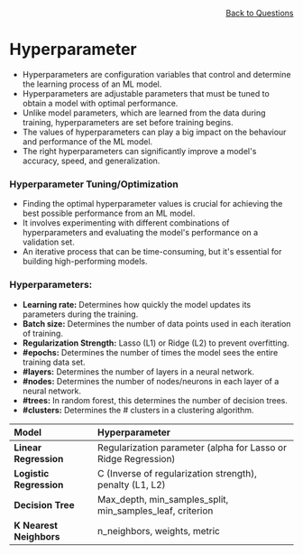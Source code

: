 <p align='right'><a align="right" href="https://github.com/KIRANKUMAR7296/Library/blob/main/Interview.md">Back to Questions</a></p>

# Hyperparameter
- Hyperparameters are configuration variables that control and determine the learning process of an ML model.
- Hyperparameters are adjustable parameters that must be tuned to obtain a model with optimal performance.
- Unlike model parameters, which are learned from the data during training, hyperparameters are set before training begins.
- The values of hyperparameters can play a big impact on the behaviour and performance of the ML model.
- The right hyperparameters can significantly improve a model's accuracy, speed, and generalization.

### Hyperparameter Tuning/Optimization
- Finding the optimal hyperparameter values is crucial for achieving the best possible performance from an ML model.
- It involves experimenting with different combinations of hyperparameters and evaluating the model's performance on a validation set.
- An iterative process that can be time-consuming, but it's essential for building high-performing models.

### **Hyperparameters:**
- **Learning rate:** Determines how quickly the model updates its parameters during the training.
- **Batch size:** Determines the number of data points used in each iteration of training.
- **Regularization Strength:** Lasso (L1) or Ridge (L2) to prevent overfitting.
- **#epochs:** Determines the number of times the model sees the entire training data set.
- **#layers:** Determines the number of layers in a neural network.
- **#nodes:** Determines the number of nodes/neurons in each layer of a neural network.
- **#trees:** In random forest, this determines the number of decision trees.
- **#clusters:** Determines the # clusters in a clustering algorithm.

**Model** | **Hyperparameter**
:--- | :---
**Linear Regression** | Regularization parameter (alpha for Lasso or Ridge Regression)
**Logistic Regression** | C (Inverse of regularization strength), penalty (L1, L2)
**Decision Tree** | Max_depth, min_samples_split, min_samples_leaf, criterion
**K Nearest Neighbors** | n_neighbors, weights, metric

